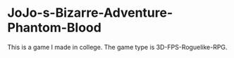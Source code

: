 # JoJo-s-Bizarre-Adventure-Phantom-Blood
This is a  game I made in college. The game type is 3D-FPS-Roguelike-RPG.
